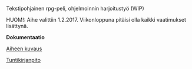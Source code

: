 Tekstipohjainen rpg-peli, ohjelmoinnin harjoitustyö (WIP)

HUOM!: Aihe valittiin 1.2.2017. Viikonloppuna pitäisi olla kaikki vaatimukset lisättynä.

**Dokumentaatio**

[Aiheen kuvaus](dokumentaatio/aiheenKuvausJaRakenne.md)

[Tuntikirjanpito](dokumentaatio/tuntikirjanpito.md)
